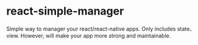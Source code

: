 # react-simple-manager
Simple way to manager your react/react-native apps. Only includes state、view. However, will make your app more strong and maintainable.

